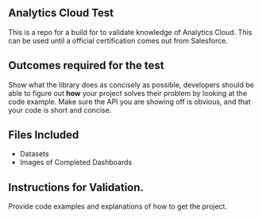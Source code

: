 ## Analytics Cloud Test

This is a repo for a build for to validate knowledge of Analytics Cloud. This can be used until a official certification comes out from Salesforce.

## Outcomes required for the test

Show what the library does as concisely as possible, developers should be able to figure out **how** your project solves their problem by looking at the code example. Make sure the API you are showing off is obvious, and that your code is short and concise.

## Files Included

- Datasets
- Images of Completed Dashboards

## Instructions for Validation.

Provide code examples and explanations of how to get the project.

